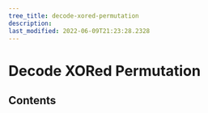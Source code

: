 ```yaml
---
tree_title: decode-xored-permutation
description: 
last_modified: 2022-06-09T21:23:28.2328
---
```


# Decode XORed Permutation

## Contents
